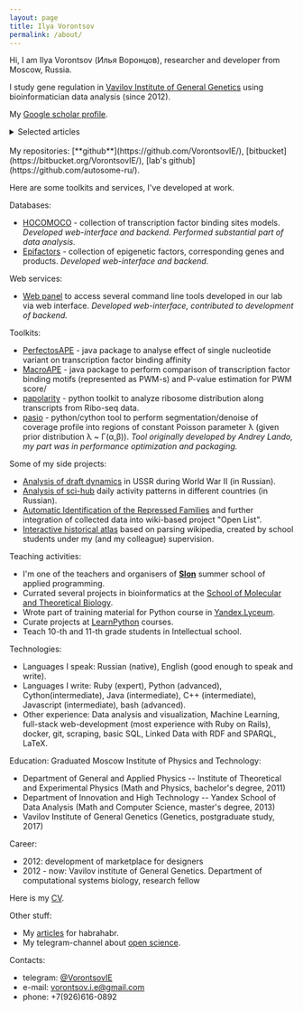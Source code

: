 ```yaml
---
layout: page
title: Ilya Vorontsov
permalink: /about/
---
```


Hi, I am Ilya Vorontsov (Илья Воронцов), researcher and developer from Moscow, Russia.

I study gene regulation in [Vavilov Institute of General Genetics](http://vigg.ru/) using bioinformatician data analysis (since 2012).

My [Google scholar profile](https://scholar.google.ru/citations?user=hRn71foAAAAJ).
<details>
  <style>
    .authors{ font-style: italic; }
    .title{ font-weight: bolder; }
    .publisher{  }
  </style>
  <summary>Selected articles</summary>
  <ol>
  <li>(2019) <span class="title">What do neighbors tell about you: the local context of cis-regulatory modules complicates prediction of regulatory variants.</span> <span class="authors">Dmitry D Penzar, Arsenii O Zinkevich, Ilya E Vorontsov, Vasily V Sitnik, Alexander V Favorov, Vsevolod J Makeev, Ivan V Kulakovskiy.</span><br/><span class="publisher">Frontiers in genetics, 31 October 2019. <a href="https://www.frontiersin.org/articles/10.3389/fgene.2019.01078/full">doi:10.3389/fgene.2019.01078</a></span></li>

  <li>(2017) <span class="title">HOCOMOCO: Towards a complete collection of transcription factor binding models for human and mouse via large-scale ChIP-Seq analysis.</span> <span class="authors">Ivan V Kulakovskiy, Ilya E Vorontsov, Ivan S Yevshin, Ruslan N Sharipov, Alla D Fedorova, Eugene I Rumynskiy, Yulia A Medvedeva, Arturo Magana-Mora, Vladimir B Bajic, Dmitry A Papatsenko, Fedor A Kolpakov, Vsevolod J Makeev.</span><br/><span class="publisher">Nucleic Acids Research, Volume 46, Issue D1, 4 January 2018, Pages D252–D259. <a href="https://academic.oup.com/nar/article/46/D1/D252/4616875">doi:10.1093/nar/gkx1106</a></span></li>

  <li>(2016) <span class="title">Negative selection maintains transcription factor binding motifs in human cancer.</span> <span class="authors">Ilya E Vorontsov, Grigory Khimulya, Elena N Lukianova, Daria D Nikolaeva, Irina A Eliseeva, Ivan V Kulakovskiy and Vsevolod J Makeev.</span><br/><span class="publisher">BMC Genomics 2016, 17(Suppl 2):395. <a href="http://bmcgenomics.biomedcentral.com/articles/10.1186/s12864-016-2728-9">doi:10.1186/s12864-016-2728-9</a></span></li>

  <li>(2016) <span class="title">HOCOMOCO: expansion and enhancement of the collection of transcription factor binding sites models.</span> <span class="authors"> Ivan V. Kulakovskiy , Ilya E. Vorontsov , Ivan S. Yevshin, Anastasiia V. Soboleva, Artem S. Kasianov, Haitham Ashoor, Wail Ba-alawi, Vladimir B. Bajic, Yulia A. Medvedeva, Fedor A. Kolpakov and Vsevolod J. Makeev.</span><br/><span class="publisher">Nucleic acids research (2015). <a href="http://nar.oxfordjournals.org/content/44/D1/D116.full">doi:10.1093/nar/gkv1249</a></span></li>

  <li>(2015) <span class="title">PERFECTOS-APE - Predicting Regulatory Functional Effect of SNPs by Approximate P-value Estimation.</span> <span class="authors">I.E. Vorontsov, I.V. Kulakovskiy, G.Khimulya, D.D. Nikolaeva and V.J. Makeev.</span><br/><span class="publisher">Proceedings of the International Conference on Bioinformatics Models, Methods and Algorithms (BIOINFORMATICS-2015), pages 102-108.<a href="http://www.scitepress.org/DigitalLibrary/PublicationsDetail.aspx?ID=dAhqokIeyfg=&t=1">doi:10.5220/0005189301020108</a></span></li>

  <li>(2015) <span class="title">EpiFactors: a comprehensive database of human epigenetic factors and complexes.</span> <span class="authors">Yulia A Medvedeva, Andreas Lennartsson, Rezvan Ehsani, Ivan V Kulakovskiy, Ilya E Vorontsov, Pouda Panahandeh, Grigory Khimulya, Takeya Kasukawa, Finn Drabløs, FANTOM Consortium.</span><br/><span class="publisher">Database (2015). <a href="http://database.oxfordjournals.org/content/2015/bav067.full">doi:10.1093/database/bav067</a></span></li>

  <li>(2014) <span class="title">A promoter-level mammalian expression atlas.</span> <span class="authors">The FANTOM Consortium.</span><br/><span class="publisher">Nature 507, 462–470 (27 March 2014). <a href="https://www.nature.com/articles/nature13182">doi:10.1038/nature13182</a></span></li>

  <li>(2013) <span class="title">In silico motif analysis suggests an interplay of transcriptional and translational control in mTOR response.</span> <span class="authors">Eliseeva IA, Vorontsov IE, Babeyev KE, Buyanova SM, Sysoeva MA, Kondrashov FA, Kulakovskiy IV.</span><br/><span class="publisher">Translation 2013; 1:e27469; <a href="http://www.tandfonline.com/doi/abs/10.4161/trla.27469">doi:10.4161/trla.27469</a></span></li>

  <li>(2013) <span class="title">Jaccard index based similarity measure to compare transcription factor binding site models.</span> <span class="authors">Ilya E Vorontsov, Ivan V Kulakovskiy and Vsevolod J Makeev.</span><br/><span class="publisher">Algorithms for Molecular Biology, 2013, 8:23; <a href="http://almob.biomedcentral.com/articles/10.1186/1748-7188-8-23">doi:10.1186/1748-7188-8-23</a></span></li>

  <li>(2013) <span class="title">From binding motifs in ChIP-Seq data to improved models of transcription factor binding sites.</span> <span class="authors">I. Kulakovskiy, V. Levitsky, D. Oshchepkov, L. Bryzgalov, I. Vorontsov, V. Makeev.</span><br/><span class="publisher">Journal of Bioinformatics and Computational Biology (J Bioinform Comput Biol) , 11(1): 1340004; <a href="http://www.worldscientific.com/doi/abs/10.1142/S0219720013400040">doi:10.1142/S0219720013400040</a></span></li>

  <li>(2013) <span class="title">Learning advanced TFBS models from chip-seq data diChIPMunk: Effective construction of dinucleotide positional weight matrices.</span> <span class="authors">Kulakovskiy, I.V., Levitsky, V.G., Oschepkov, D.G., Vorontsov, I.E., Makeev, V.J.</span><br/><span class="publisher">BIOINFORMATICS 2013 - Proceedings of the International Conference on Bioinformatics Models, Methods and Algorithms. <a href="http://www.scitepress.org/Portal/PublicationsDetail.aspx?ID=iMsTtW93wkk=&t=1">doi:10.5220/0004238201460150</a></span></li>

  <li>(2013) <span class="title">HOCOMOCO: a comprehensive collection of human transcription factor binding sites models.</span> <span class="authors">I.V. Kulakovskiy, Y.A. Medvedeva, U. Schaefer, A.S. Kasianov, I.E. Vorontsov, V.B. Bajic, V.J. Makeev.</span><br/><span class="publisher">Nucleic Acids Research, 41(D1): D195-D202, <a href="http://nar.oxfordjournals.org/content/41/D1/D195.full">doi:10.1093/nar/gks1089</a></span></li>
  </ol>
</details>
<br/>
My repositories: [**github**](https://github.com/VorontsovIE/), [bitbucket](https://bitbucket.org/VorontsovIE/), [lab's github](https://github.com/autosome-ru/).

Here are some toolkits and services, I've developed at work.

Databases:
* [HOCOMOCO](http://hocomoco.autosome.ru) - collection of transcription factor binding sites models. *Developed web-interface and backend. Performed substantial part of data analysis.*
* [Epifactors](http://epifactors.autosome.ru) - collection of epigenetic factors, corresponding genes and products. *Developed web-interface and backend.*

Web services:
* [Web panel](http://opera.autosome.ru) to access several command line tools developed in our lab via web interface. *Developed web-interface, contributed to development of backend.*

Toolkits:
* [PerfectosAPE](http://opera.autosome.ru/perfectosape/) - java package to analyse effect of single nucleotide variant on transcription factor binding affinity
* [MacroAPE](http://opera.autosome.ru/macroape/) - java package to perform comparison of transcription factor binding motifs (represented as PWM-s) and P-value estimation for PWM score/
* [papolarity](https://github.com/autosome-ru/papolarity) - python toolkit to analyze ribosome distribution along transcripts from Ribo-seq data.
* [pasio](https://github.com/autosome-ru/pasio) - python/cython tool to perform segmentation/denoise of coverage profile into regions of constant Poisson parameter λ (given prior distribution λ ~ Γ(α,β)). *Tool originally developed by Andrey Lando, my part was in performance optimization and packaging.*

Some of my side projects:
* [Analysis of draft dynamics](https://sysblok.ru/history/neizvestnyj-soldat/) in USSR during World War II (in Russian).
* [Analysis of sci-hub](https://habr.com/ru/post/359342/) daily activity patterns in different countries (in Russian).
* [Automatic Identification of the Repressed Families](https://ru.openlist.wiki/Шаблон:Предположительные_родственники) and further integration of collected data into wiki-based project "Open List".
* [Interactive historical atlas](http://geo-history.org) based on parsing wikipedia, created by school students under my (and my colleague) supervision.

Teaching activities:
* I'm one of the teachers and organisers of [**Slon**](https://vk.com/slon_ipm) summer school of applied programming.
* Currated several projects in bioinformatics at the [School of Molecular and Theoretical Biology](https://molbioschool.org/en/).
* Wrote part of training material for Python course in [Yandex.Lyceum](https://yandexlyceum.ru).
* Curate projects at [LearnPython](https://learn.python.ru) courses.
* Teach 10-th and 11-th grade students in Intellectual school.

Technologies:
* Languages I speak: Russian (native), English (good enough to speak and write).
* Languages I write: Ruby (expert), Python (advanced), Cython(intermediate), Java (intermediate), C++ (intermediate), Javascript (intermediate), bash (advanced).
* Other experience: Data analysis and visualization, Machine Learning, full-stack web-development (most experience with Ruby on Rails), docker, git, scraping, basic SQL, Linked Data with RDF and SPARQL, LaTeX.

Education:
Graduated Moscow Institute of Physics and Technology:
* Department of General and Applied Physics -- Institute of Theoretical and Experimental Physics (Math and Physics, bachelor's degree, 2011)
* Department of Innovation and High Technology -- Yandex School of Data Analysis (Math and Computer Science, master's degree, 2013)
* Vavilov Institute of General Genetics (Genetics, postgraduate study, 2017)

Career:
* 2012: development of marketplace for designers
* 2012 - now: Vavilov institute of General Genetics. Department of computational systems biology, research fellow

Here is my [CV](/static/Ilya_Vorontsov_CV.pdf).

Other stuff:
* My [articles](https://habr.com/ru/users/vorontsovie/posts/) for habrahabr.
* My telegram-channel about [open science](https://t.me/OpenScienceRu).

Contacts:
* telegram: <a href="https://t.me/VorontsovIE">@VorontsovIE</a>
* e-mail: <a href="mailto:vorontsov.i.e@gmail.com">vorontsov.i.e@gmail.com</a>
* phone: +7(926)616-0892

